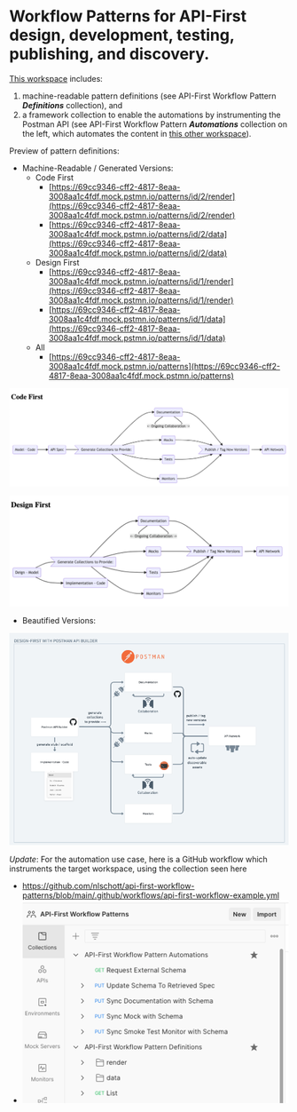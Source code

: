 # Workflow Patterns for API-First design, development, testing, publishing, and discovery.

[This workspace](https://www.postman.com/postman/workspace/api-first-workflow-patterns/overview) includes:

1.  machine-readable pattern definitions (see API-First Workflow Pattern ***Definitions*** collection), and
2.  a framework collection to enable the automations by instrumenting the Postman API (see API-First Workflow Pattern ***Automations*** collection on the left, which automates the content in [this other workspace](https://postman.postman.co/workspace/Workflow-Automations-Demo~6342c1d6-3bdc-4315-b288-8473fdacf46f/overview)).
    

Preview of pattern definitions:

*   Machine-Readable / Generated Versions:
    *   Code First
        *   [https://69cc9346-cff2-4817-8eaa-3008aa1c4fdf.mock.pstmn.io/patterns/id/2/render](https://69cc9346-cff2-4817-8eaa-3008aa1c4fdf.mock.pstmn.io/patterns/id/2/render)
        *   [https://69cc9346-cff2-4817-8eaa-3008aa1c4fdf.mock.pstmn.io/patterns/id/2/data](https://69cc9346-cff2-4817-8eaa-3008aa1c4fdf.mock.pstmn.io/patterns/id/2/data)
    *   Design First
        *   [https://69cc9346-cff2-4817-8eaa-3008aa1c4fdf.mock.pstmn.io/patterns/id/1/render](https://69cc9346-cff2-4817-8eaa-3008aa1c4fdf.mock.pstmn.io/patterns/id/1/render)
        *   [https://69cc9346-cff2-4817-8eaa-3008aa1c4fdf.mock.pstmn.io/patterns/id/1/data](https://69cc9346-cff2-4817-8eaa-3008aa1c4fdf.mock.pstmn.io/patterns/id/1/data)
    *   All
        *   [https://69cc9346-cff2-4817-8eaa-3008aa1c4fdf.mock.pstmn.io/patterns](https://69cc9346-cff2-4817-8eaa-3008aa1c4fdf.mock.pstmn.io/patterns)

![](https://raw.githubusercontent.com/nlschott/api-first-workflow-patterns/main/pattern-diagrams-static/code-first-general.png)

![](https://raw.githubusercontent.com/nlschott/api-first-workflow-patterns/main/pattern-diagrams-static/design-first-general.png)

*   Beautified Versions:

![](https://raw.githubusercontent.com/nlschott/api-first-workflow-patterns/main/pattern-diagrams-static/beautified-design-first-general.png)

_Update_: For the automation use case, here is a GitHub workflow which instruments the target workspace, using the collection seen here
- https://github.com/nlschott/api-first-workflow-patterns/blob/main/.github/workflows/api-first-workflow-example.yml
- ![](https://raw.githubusercontent.com/nlschott/api-first-workflow-patterns/main/pattern-diagrams-static/automation-collection-screenshot.png)

